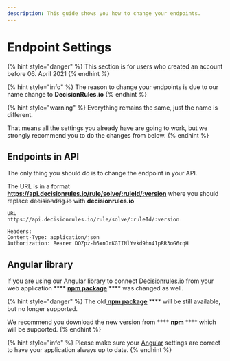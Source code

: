 ```yaml
---
description: This guide shows you how to change your endpoints.
---
```


# Endpoint Settings

{% hint style="danger" %}
This section is for users who created an account before 06. April 2021
{% endhint %}

{% hint style="info" %}
The reason to change your endpoints is due to our name change to **DecisionRules.io**
{% endhint %}

{% hint style="warning" %}
Everything remains the same, just the name is different.

That means all the settings you already have are going to work, but we strongly recommend you to do the changes from below.
{% endhint %}

## Endpoints in API

The only thing you should do is to change the endpoint in your API.

The URL is in a format **https://api.decisionrules.io/rule/solve/:ruleId/:version** where you should replace ~~decisiondrig.io~~ with **decisionrules.io**

```http
URL
https://api.decisionrules.io/rule/solve/:ruleId/:version

Headers:
Content-Type: application/json
Authorization: Bearer DOZpz-h6xnOrKGIINlYvkd9hn41pRR3oG6cqH
```

## Angular library

If you are using our Angular library to connect [Decisionrules.io](https://decisionrules.io) from your web application \*\*\*\* [**npm package**](https://www.npmjs.com/package/@decisionrules/ng-decisionrules) \*\*\*\* was changed as well.

{% hint style="danger" %}
The old[ **npm package**](https://www.npmjs.com/package/@decisiongrid/ng-decisiongrid) \*\*\*\* will be still available, but no longer supported.

We recommend you download the new version from \*\*\*\* [**npm**](https://www.npmjs.com/package/@decisionrules/ng-decisionrules) \*\*\*\* which will be supported.
{% endhint %}

{% hint style="info" %}
Please make sure your [Angular](../sdk-and-frameworks/languages-frameworks/angular.md) settings are correct to have your application always up to date.
{% endhint %}
